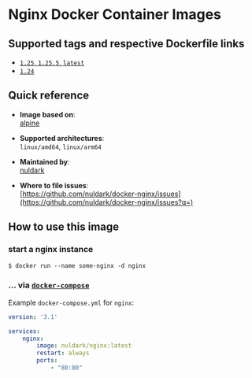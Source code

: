 # Nginx Docker Container Images

## Supported tags and respective Dockerfile links
- [`1.25`, `1.25.5`, `latest`](https://github.com/nuldark/docker-nginx/blob/master/1.25/Dockerfile)
- [`1.24`](https://github.com/nuldark/docker-nginx/blob/master/1.24/Dockerfile)

## Quick reference
- **Image based on**:   
    [alpine](https://hub.docker.com/_/alpine)

- **Supported architectures**:    
    `linux/amd64`, `linux/arm64`

- **Maintained by**:  
     [nuldark](https://github.com/nuldark)

- **Where to file issues**:    
     [https://github.com/nuldark/docker-nginx/issues](https://github.com/nuldark/docker-nginx/issues?q=)

## How to use this image

### start a nginx instance

```console
$ docker run --name some-nginx -d nginx
```

### ... via [`docker-compose`](https://github.com/docker/compose)
Example `docker-compose.yml` for `nginx`:

```yaml
version: '3.1'

services:
    nginx:
        image: nuldark/nginx:latest
        restart: always
        ports:
            - "80:80"
```